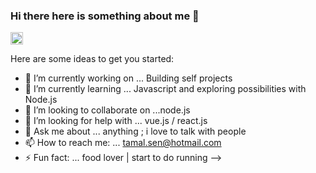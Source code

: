 ### Hi there here is something about me 👋
<a href="https://www.linkedin.com/in/knowmetamal/" target="_blank"><img height="20" width="20" src="https://cdn.jsdelivr.net/npm/simple-icons@v3/icons/linkedin.svg" /></a> 




Here are some ideas to get you started:

- 🔭 I’m currently working on ... Building self projects 
- 🌱 I’m currently learning ... Javascript and exploring possibilities with Node.js
- 👯 I’m looking to collaborate on ...node.js
- 🤔 I’m looking for help with ... vue.js / react.js
- 💬 Ask me about ... anything ; i love to talk with people
- 📫 How to reach me: ... tamal.sen@hotmail.com 
- ⚡ Fun fact: ... food lover | start to do running
-->
